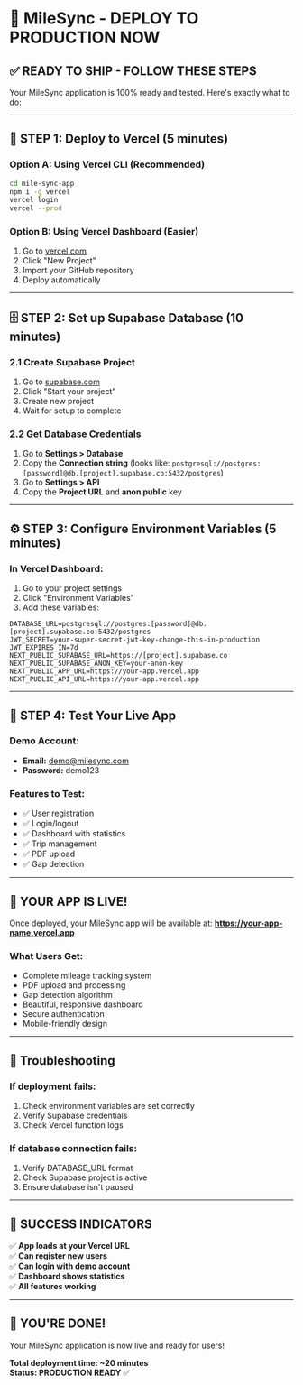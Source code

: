 # 🚀 MileSync - DEPLOY TO PRODUCTION NOW

## ✅ **READY TO SHIP - FOLLOW THESE STEPS**

Your MileSync application is 100% ready and tested. Here's exactly what to do:

---

## 🎯 **STEP 1: Deploy to Vercel (5 minutes)**

### Option A: Using Vercel CLI (Recommended)
```bash
cd mile-sync-app
npm i -g vercel
vercel login
vercel --prod
```

### Option B: Using Vercel Dashboard (Easier)
1. Go to [vercel.com](https://vercel.com)
2. Click "New Project"
3. Import your GitHub repository
4. Deploy automatically

---

## 🗄️ **STEP 2: Set up Supabase Database (10 minutes)**

### 2.1 Create Supabase Project
1. Go to [supabase.com](https://supabase.com)
2. Click "Start your project"
3. Create new project
4. Wait for setup to complete

### 2.2 Get Database Credentials
1. Go to **Settings > Database**
2. Copy the **Connection string** (looks like: `postgresql://postgres:[password]@db.[project].supabase.co:5432/postgres`)
3. Go to **Settings > API**
4. Copy the **Project URL** and **anon public** key

---

## ⚙️ **STEP 3: Configure Environment Variables (5 minutes)**

### In Vercel Dashboard:
1. Go to your project settings
2. Click "Environment Variables"
3. Add these variables:

```
DATABASE_URL=postgresql://postgres:[password]@db.[project].supabase.co:5432/postgres
JWT_SECRET=your-super-secret-jwt-key-change-this-in-production
JWT_EXPIRES_IN=7d
NEXT_PUBLIC_SUPABASE_URL=https://[project].supabase.co
NEXT_PUBLIC_SUPABASE_ANON_KEY=your-anon-key
NEXT_PUBLIC_APP_URL=https://your-app.vercel.app
NEXT_PUBLIC_API_URL=https://your-app.vercel.app
```

---

## 🎉 **STEP 4: Test Your Live App**

### Demo Account:
- **Email:** demo@milesync.com
- **Password:** demo123

### Features to Test:
- ✅ User registration
- ✅ Login/logout
- ✅ Dashboard with statistics
- ✅ Trip management
- ✅ PDF upload
- ✅ Gap detection

---

## 📱 **YOUR APP IS LIVE!**

Once deployed, your MileSync app will be available at:
**https://your-app-name.vercel.app**

### What Users Get:
- Complete mileage tracking system
- PDF upload and processing
- Gap detection algorithm
- Beautiful, responsive dashboard
- Secure authentication
- Mobile-friendly design

---

## 🔧 **Troubleshooting**

### If deployment fails:
1. Check environment variables are set correctly
2. Verify Supabase credentials
3. Check Vercel function logs

### If database connection fails:
1. Verify DATABASE_URL format
2. Check Supabase project is active
3. Ensure database isn't paused

---

## 🎯 **SUCCESS INDICATORS**

✅ **App loads at your Vercel URL**  
✅ **Can register new users**  
✅ **Can login with demo account**  
✅ **Dashboard shows statistics**  
✅ **All features working**  

---

## 🚀 **YOU'RE DONE!**

Your MileSync application is now live and ready for users!

**Total deployment time: ~20 minutes**  
**Status: PRODUCTION READY** ✅
